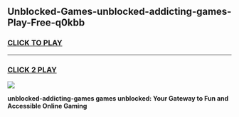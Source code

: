 
## Unblocked-Games-unblocked-addicting-games-Play-Free-q0kbb
<h3>
<a href="https://premium76.site?title=unblocked-addicting-games&ref=12A">CLICK TO PLAY</a></h3>
<hr>

<h3>
<a href="https://premium76.site?title=unblocked-addicting-games&ref=12A">CLICK 2 PLAY</a>
  
</h3>

<a href="https://premium76.site?title=unblocked-addicting-games&ref=12A"><img src="https://clearcache.store/games.png"></a>


**unblocked-addicting-games games unblocked: Your Gateway to Fun and Accessible Online Gaming**
